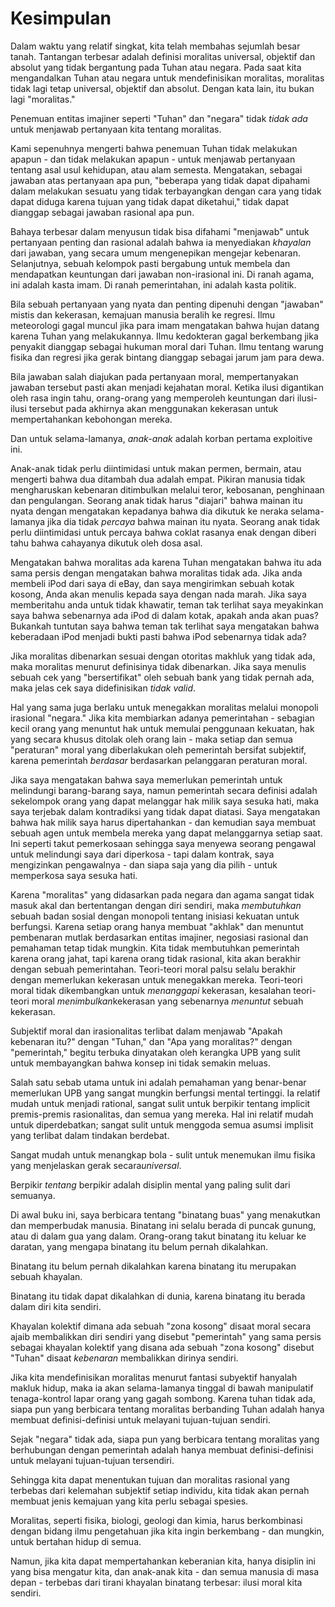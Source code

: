 # Kesimpulan

Dalam waktu yang relatif singkat, kita telah membahas sejumlah besar tanah. Tantangan terbesar adalah definisi moralitas universal, objektif dan absolut yang tidak bergantung pada Tuhan atau negara. Pada saat kita mengandalkan Tuhan atau negara untuk mendefinisikan moralitas, moralitas tidak lagi tetap universal, objektif dan absolut. Dengan kata lain, itu bukan lagi "moralitas."

Penemuan entitas imajiner seperti "Tuhan" dan "negara" tidak *tidak ada* untuk menjawab pertanyaan kita tentang moralitas.

Kami sepenuhnya mengerti bahwa penemuan Tuhan tidak melakukan apapun - dan tidak melakukan apapun - untuk menjawab pertanyaan tentang asal usul kehidupan, atau alam semesta. Mengatakan, sebagai jawaban atas pertanyaan apa pun, "beberapa yang tidak dapat dipahami dalam melakukan sesuatu yang tidak terbayangkan dengan cara yang tidak dapat diduga karena tujuan yang tidak dapat diketahui," tidak dapat dianggap sebagai jawaban rasional apa pun.

Bahaya terbesar dalam menyusun tidak bisa difahami "menjawab" untuk pertanyaan penting dan rasional adalah bahwa ia menyediakan *khayalan* dari jawaban, yang secara umum mengenepikan mengejar kebenaran. Selanjutnya, sebuah kelompok pasti bergabung untuk membela dan mendapatkan keuntungan dari jawaban non-irasional ini. Di ranah agama, ini adalah kasta imam. Di ranah pemerintahan, ini adalah kasta politik.

Bila sebuah pertanyaan yang nyata dan penting dipenuhi dengan "jawaban" mistis dan kekerasan, kemajuan manusia beralih ke regresi. Ilmu meteorologi gagal muncul jika para imam mengatakan bahwa hujan datang karena Tuhan yang melakukannya. Ilmu kedokteran gagal berkembang jika penyakit dianggap sebagai hukuman moral dari Tuhan. Ilmu tentang warung fisika dan regresi jika gerak bintang dianggap sebagai jarum jam para dewa.

Bila jawaban salah diajukan pada pertanyaan moral, mempertanyakan jawaban tersebut pasti akan menjadi kejahatan moral. Ketika ilusi digantikan oleh rasa ingin tahu, orang-orang yang memperoleh keuntungan dari ilusi-ilusi tersebut pada akhirnya akan menggunakan kekerasan untuk mempertahankan kebohongan mereka.

Dan untuk selama-lamanya, *anak-anak* adalah korban pertama exploitive ini.

Anak-anak tidak perlu diintimidasi untuk makan permen, bermain, atau mengerti bahwa dua ditambah dua adalah empat. Pikiran manusia tidak mengharuskan kebenaran ditimbulkan melalui teror, kebosanan, penghinaan dan pengulangan. Seorang anak tidak harus "diajari" bahwa mainan itu nyata dengan mengatakan kepadanya bahwa dia dikutuk ke neraka selama-lamanya jika dia tidak *percaya* bahwa mainan itu nyata. Seorang anak tidak perlu diintimidasi untuk percaya bahwa coklat rasanya enak dengan diberi tahu bahwa cahayanya dikutuk oleh dosa asal.

Mengatakan bahwa moralitas ada karena Tuhan mengatakan bahwa itu ada sama persis dengan mengatakan bahwa moralitas tidak ada. Jika anda membeli iPod dari saya di eBay, dan saya mengirimkan sebuah kotak kosong, Anda akan menulis kepada saya dengan nada marah. Jika saya memberitahu anda untuk tidak khawatir, teman tak terlihat saya meyakinkan saya bahwa sebenarnya ada iPod di dalam kotak, apakah anda akan puas? Bukankah tuntutan saya bahwa teman tak terlihat saya mengatakan bahwa keberadaan iPod menjadi bukti pasti bahwa iPod sebenarnya tidak ada?

Jika moralitas dibenarkan sesuai dengan otoritas makhluk yang tidak ada, maka moralitas menurut definisinya tidak dibenarkan. Jika saya menulis sebuah cek yang "bersertifikat" oleh sebuah bank yang tidak pernah ada, maka jelas cek saya didefinisikan *tidak valid*.

Hal yang sama juga berlaku untuk menegakkan moralitas melalui monopoli irasional "negara." Jika kita membiarkan adanya pemerintahan - sebagian kecil orang yang menuntut hak untuk memulai penggunaan kekuatan, hak yang secara khusus ditolak oleh orang lain - maka setiap dan semua "peraturan" moral yang diberlakukan oleh pemerintah bersifat subjektif, karena pemerintah *berdasar* berdasarkan pelanggaran peraturan moral.

Jika saya mengatakan bahwa saya memerlukan pemerintah untuk melindungi barang-barang saya, namun pemerintah secara definisi adalah sekelompok orang yang dapat melanggar hak milik saya sesuka hati, maka saya terjebak dalam kontradiksi yang tidak dapat diatasi. Saya mengatakan bahwa hak milik saya harus dipertahankan - dan kemudian saya membuat sebuah agen untuk membela mereka yang dapat melanggarnya setiap saat. Ini seperti takut pemerkosaan sehingga saya menyewa seorang pengawal untuk melindungi saya dari diperkosa - tapi dalam kontrak, saya mengizinkan pengawalnya - dan siapa saja yang dia pilih - untuk memperkosa saya sesuka hati.

Karena "moralitas" yang didasarkan pada negara dan agama sangat tidak masuk akal dan bertentangan dengan diri sendiri, maka *membutuhkan* sebuah badan sosial dengan monopoli tentang inisiasi kekuatan untuk berfungsi. Karena setiap orang hanya membuat "akhlak" dan menuntut pembenaran mutlak berdasarkan entitas imajiner, negosiasi rasional dan pemahaman tetap tidak mungkin. Kita tidak membutuhkan pemerintah karena orang jahat, tapi karena orang tidak rasional, kita akan berakhir dengan sebuah pemerintahan. Teori-teori moral palsu selalu berakhir dengan memerlukan kekerasan untuk menegakkan mereka. Teori-teori moral tidak dikembangkan untuk *menanggapi* kekerasan, kesalahan teori-teori moral *menimbulkan*kekerasan yang sebenarnya *menuntut* sebuah kekerasan.

Subjektif moral dan irasionalitas terlibat dalam menjawab "Apakah kebenaran itu?" dengan "Tuhan," dan "Apa yang moralitas?" dengan "pemerintah," begitu terbuka dinyatakan oleh kerangka UPB yang sulit untuk membayangkan bahwa konsep ini tidak semakin meluas.

Salah satu sebab utama untuk ini adalah pemahaman yang benar-benar memerlukan UPB yang sangat mungkin berfungsi mental tertinggi. Ia relatif mudah untuk menjadi rational, sangat sulit untuk berpikir tentang implicit premis-premis rasionalitas, dan semua yang mereka. Hal ini relatif mudah untuk diperdebatkan; sangat sulit untuk menggoda semua asumsi implisit yang terlibat dalam tindakan berdebat.

Sangat mudah untuk menangkap bola - sulit untuk menemukan ilmu fisika yang menjelaskan gerak secara*universal*.

Berpikir *tentang* berpikir adalah disiplin mental yang paling sulit dari semuanya.

Di awal buku ini, saya berbicara tentang "binatang buas" yang menakutkan dan memperbudak manusia. Binatang ini selalu berada di puncak gunung, atau di dalam gua yang dalam. Orang-orang takut binatang itu keluar ke daratan, yang mengapa binatang itu belum pernah dikalahkan.

Binatang itu belum pernah dikalahkan karena binatang itu merupakan sebuah khayalan.

Binatang itu tidak dapat dikalahkan di dunia, karena binatang itu berada dalam diri kita sendiri.

Khayalan kolektif dimana ada sebuah "zona kosong" disaat moral secara ajaib membalikkan diri sendiri yang disebut "pemerintah" yang sama persis sebagai khayalan kolektif yang disana ada sebuah "zona kosong" disebut "Tuhan" disaat *kebenaran* membalikkan dirinya sendiri.

Jika kita mendefinisikan moralitas menurut fantasi subyektif hanyalah makluk hidup, maka ia akan selama-lamanya tinggal di bawah manipulatif tenaga-kontrol lapar orang yang gagah sombong. Karena tuhan tidak ada, siapa pun yang berbicara tentang moralitas berbanding Tuhan adalah hanya membuat definisi-definisi untuk melayani tujuan-tujuan sendiri.

Sejak "negara" tidak ada, siapa pun yang berbicara tentang moralitas yang berhubungan dengan pemerintah adalah hanya membuat definisi-definisi untuk melayani tujuan-tujuan tersendiri.

Sehingga kita dapat menentukan tujuan dan moralitas rasional yang terbebas dari kelemahan subjektif setiap individu, kita tidak akan pernah membuat jenis kemajuan yang kita perlu sebagai spesies.

Moralitas, seperti fisika, biologi, geologi dan kimia, harus berkombinasi dengan bidang ilmu pengetahuan jika kita ingin berkembang - dan mungkin, untuk bertahan hidup di semua.

Namun, jika kita dapat mempertahankan keberanian kita, hanya disiplin ini yang bisa mengatur kita, dan anak-anak kita - dan semua manusia di masa depan - terbebas dari tirani khayalan binatang terbesar: ilusi moral kita sendiri.
